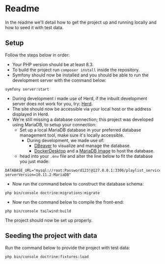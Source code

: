 # Readme
In the readme we'll detail how to get the project up and running locally and how to seed it with test data.

## Setup
Follow the steps below in order:

- Your PHP version should be at least 8.3.
- To build the project run `composer install` inside the repository.
- Symfony should now be installed and you should be able to run the development server with the command below:
```
symfony server:start
```
- During development i made use of Herd, if the inbuilt development server does not work for you, try: [Herd](https://herd.laravel.com/docs/windows/getting-started/installation).
- The site should now be accessible via your local host or the address displayed in Herd.
- We're still missing a database connection; this project was developed using MariaDB, to setup your connection:
    - Set up a local MariaDB database in your preferred database management tool, make sure it's locally accessible.
        - During development, we made use of:
            - [DBeaver](https://dbeaver.io/) to visualize and manage the database.
            - [DockerDesktop](https://www.docker.com/products/docker-desktop/) and a [MariaDB Image](https://mariadb.com/kb/en/installing-and-using-mariadb-via-docker/) to host the database.
    - head into your `.env` file and alter the line below to fit the database you just made:
``` 
DATABASE_URL="mysql://root:Password123!@127.0.0.1:3306/playlist_service?serverVersion=10.11.2-MariaDB"
```
- Now run the command below to construct the database schema:
```
php bin/console doctrine:migrations:migrate 
```
- Now run the command below to compile the front-end:
```
php bin/console tailwind:build 
```
The project should now be set up properly.


## Seeding the project with data
Run the command below to provide the project with test data:
```
php bin/console doctrine:fixtures:load
```